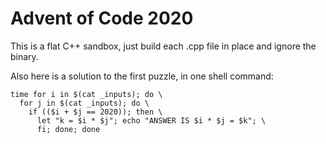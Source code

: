 # Advent of Code 2020

This is a flat C++ sandbox, just build each .cpp file in place and ignore the binary.

Also here is a solution to the first puzzle, in one shell command:

```shell
time for i in $(cat _inputs); do \
  for j in $(cat _inputs); do \
    if (($i + $j == 2020)); then \
      let "k = $i * $j"; echo "ANSWER IS $i * $j = $k"; \
      fi; done; done
```

